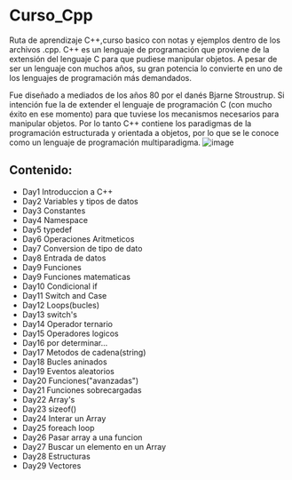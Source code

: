 # Curso_Cpp
Ruta de aprendizaje C++,curso basico con notas y ejemplos dentro de los archivos .cpp.
C++ es un lenguaje de programación que proviene de la extensión del lenguaje C para que pudiese manipular objetos. A pesar de ser un lenguaje con muchos años, su gran potencia lo convierte en uno de los lenguajes de programación más demandados.

Fue diseñado a mediados de los años 80 por el danés Bjarne Stroustrup. Si intención fue la de extender el lenguaje de programación C (con mucho éxito en ese momento) para que tuviese los mecanismos necesarios para manipular objetos. Por lo tanto C++ contiene los paradigmas de la programación estructurada y orientada a objetos, por lo que se le conoce como un lenguaje de programación multiparadigma.
![image](https://user-images.githubusercontent.com/99057175/235914700-1f2459d3-defa-4bdf-b5b5-d3ccc920d398.png)

## Contenido:
* Day1 Introduccion a C++
* Day2 Variables y tipos de datos
* Day3 Constantes
* Day4 Namespace
* Day5 typedef
* Day6 Operaciones Aritmeticos
* Day7 Conversion de tipo de dato
* Day8 Entrada de datos
* Day9 Funciones
* Day9 Funciones matematicas
* Day10 Condicional if
* Day11 Switch and Case
* Day12 Loops(bucles)
* Day13 switch's
* Day14 Operador ternario
* Day15 Operadores logicos
* Day16 por determinar...
* Day17 Metodos de cadena(string)
* Day18 Bucles aninados
* Day19 Eventos aleatorios
* Day20 Funciones("avanzadas")
* Day21 Funciones sobrecargadas
* Day22 Array's
* Day23 sizeof()
* Day24 Interar un Array
* Day25 foreach loop
* Day26 Pasar array a una funcion
* Day27 Buscar un elemento en un Array
* Day28 Estructuras
* Day29 Vectores
